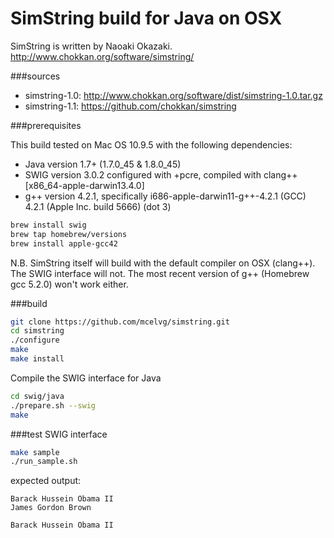 SimString build for Java on OSX
===================

SimString is written by Naoaki Okazaki.
http://www.chokkan.org/software/simstring/


###sources

- simstring-1.0: http://www.chokkan.org/software/dist/simstring-1.0.tar.gz
- simstring-1.1: https://github.com/chokkan/simstring


###prerequisites

This build tested on Mac OS 10.9.5 with the following dependencies:

 * Java version 1.7+ (1.7.0_45 & 1.8.0_45)
 * SWIG version 3.0.2 configured with +pcre, compiled with clang++ [x86_64-apple-darwin13.4.0]
 * g++ version 4.2.1, specifically i686-apple-darwin11-g++-4.2.1 (GCC) 4.2.1 (Apple Inc. build 5666) (dot 3)

```sh
brew install swig
brew tap homebrew/versions
brew install apple-gcc42
```

N.B. SimString itself will build with the default compiler on OSX (clang++). The SWIG interface will not. The most recent version of g++ (Homebrew gcc 5.2.0) won't work either.

###build

```sh
git clone https://github.com/mcelvg/simstring.git
cd simstring
./configure
make
make install
```

Compile the SWIG interface for Java

```sh
cd swig/java
./prepare.sh --swig
make
```

###test SWIG interface

```sh
make sample
./run_sample.sh 
```

expected output:

```
Barack Hussein Obama II
James Gordon Brown

Barack Hussein Obama II
```

